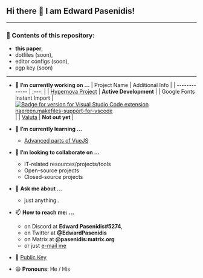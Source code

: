 ## Hi there 👋 I am Edward Pasenidis!

<hr>

### 📎 Contents of this repository:
- **this paper**,
- dotfiles (soon),
- editor configs (soon),
- pgp key (soon)

<hr>

- 🔭 **I’m currently working on ...**
  | Project Name  | Additional Info |
  | ------------- | :---: |
  | [Hypernova Project](https://hypernova.gq)  | **Active Development** |
  | Google Fonts Instant Import | [![Badge for version for Visual Studio Code extension naereen.makefiles-support-for-vscode](https://vsmarketplacebadge.apphb.com/downloads/Edward.google-fonts-instant-import.svg)](https://marketplace.visualstudio.com/items?itemName=Edward.google-fonts-instant-import) |
  | [Valuta](https://github.com/Valuta-gr)  | **Not out yet**  |
  
- 🌱 **I’m currently learning ...**
  * [Advanced parts of VueJS](https://vuejs.org/)
  
  
- 👯 **I’m looking to collaborate on ...**
  * IT-related resources/projects/tools
  * Open-source projects
  * Closed-source projects
  
  
- 💬 **Ask me about ...**
  * just anything..
  
  
- 📫 **How to reach me: ...**
  * on Discord at **Edward Pasenidis#5274**,
  * on Twitter at **@EdwardPasenidis**
  * on Matrix at **@pasenidis:matrix.org**
  * or just [e-mail me](mailto:me@edpasenidis.tech)
  
  
 - 🔑 [Public Key](https://github.com/pasenidis.keys)
  
- 😄 **Pronouns**: He / His
